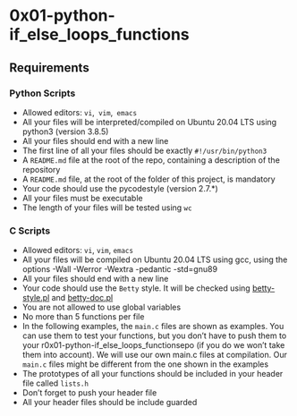 # 0x01-python-if_else_loops_functions
## Requirements
### Python Scripts

   - Allowed editors: ```vi```,``` vim```,``` emacs```
   - All your files will be interpreted/compiled on Ubuntu 20.04 LTS using python3 (version 3.8.5)
   - All your files should end with a new line
   - The first line of all your files should be exactly ```#!/usr/bin/python3```
   - A ```README.md``` file at the root of the repo, containing a description of the repository
   - A ```README.md``` file, at the root of the folder of this project, is mandatory
   - Your code should use the pycodestyle (version 2.7.*)
   - All your files must be executable
   - The length of your files will be tested using ```wc```

### C Scripts

   - Allowed editors: ```vi```, ```vim```, ```emacs```
   - All your files will be compiled on Ubuntu 20.04 LTS using gcc, using the options -Wall -Werror -Wextra -pedantic -std=gnu89
   - All your files should end with a new line
   - Your code should use the ```Betty``` style. It will be checked using [betty-style.pl](https://github.com/holbertonschool/Betty/blob/master/betty-style.pl) and [betty-doc.pl](https://github.com/holbertonschool/Betty/blob/master/betty-doc.pl)
   - You are not allowed to use global variables
   - No more than 5 functions per file
   - In the following examples, the ```main.c``` files are shown as examples. You can use them to test your functions, but you don’t have to push them to your r0x01-python-if_else_loops_functionsepo (if you do we won’t take them into account). We will use our own main.c files at compilation. Our ```main.c``` files might be different from the one shown in the examples
   - The prototypes of all your functions should be included in your header file called ```lists.h```
   - Don’t forget to push your header file
   - All your header files should be include guarded
